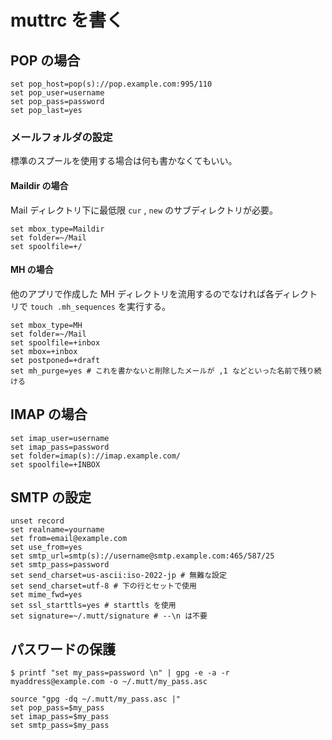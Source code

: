 # muttrc を書く

## POP の場合

    set pop_host=pop(s)://pop.example.com:995/110
    set pop_user=username
    set pop_pass=password
    set pop_last=yes

### メールフォルダの設定

標準のスプールを使用する場合は何も書かなくてもいい。

#### Maildir の場合

Mail ディレクトリ下に最低限 `cur` , `new` のサブディレクトリが必要。

    set mbox_type=Maildir
    set folder=~/Mail
    set spoolfile=+/

#### MH の場合

他のアプリで作成した MH ディレクトリを流用するのでなければ各ディレクトリで `touch .mh_sequences` を実行する。

    set mbox_type=MH
    set folder=~/Mail
    set spoolfile=+inbox
    set mbox=+inbox
    set postponed=+draft
    set mh_purge=yes # これを書かないと削除したメールが ,1 などといった名前で残り続ける

## IMAP の場合

    set imap_user=username
    set imap_pass=password
    set folder=imap(s)://imap.example.com/
    set spoolfile=+INBOX

## SMTP の設定

    unset record
    set realname=yourname
    set from=email@example.com
    set use_from=yes
    set smtp_url=smtp(s)://username@smtp.example.com:465/587/25
    set smtp_pass=password
    set send_charset=us-ascii:iso-2022-jp # 無難な設定
    set send_charset=utf-8 # 下の行とセットで使用
    set mime_fwd=yes
    set ssl_starttls=yes # starttls を使用
    set signature=~/.mutt/signature # --\n は不要

## パスワードの保護

    $ printf "set my_pass=password \n" | gpg -e -a -r myaddress@example.com -o ~/.mutt/my_pass.asc

    source "gpg -dq ~/.mutt/my_pass.asc |"
    set pop_pass=$my_pass
    set imap_pass=$my_pass
    set smtp_pass=$my_pass
